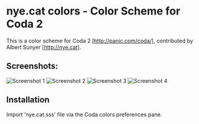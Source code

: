 # nye.cat colors - Color Scheme for Coda 2

This is a color scheme for Coda 2 [http://panic.com/coda/], contributed by Albert Sunyer [http://nye.cat].

## Screenshots:

![Screenshot 1](http://stuff.nye.cat/colors/php.png)
![Screenshot 2](http://stuff.nye.cat/colors/html.png)
![Screenshot 3](http://stuff.nye.cat/colors/css.png)
![Screenshot 4](http://stuff.nye.cat/colors/js.png)


## Installation

Import 'nye.cat.sss' file via the Coda colors preferences pane.